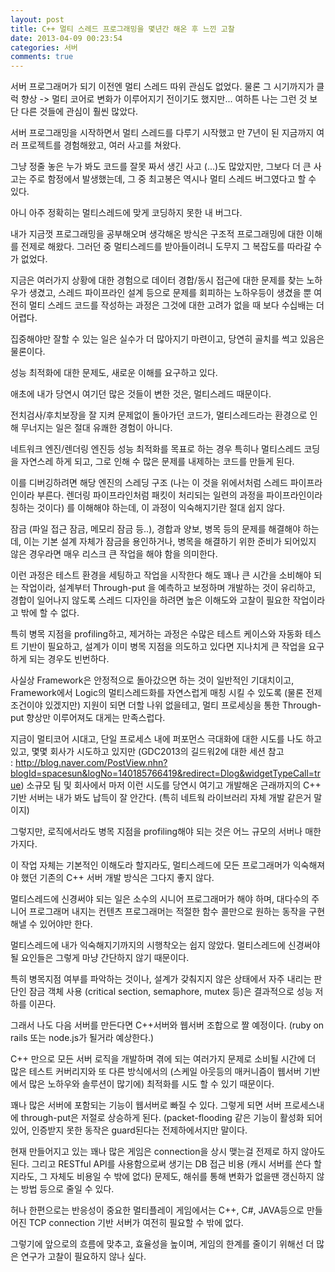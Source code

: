 ```yaml
---
layout: post
title: C++ 멀티 스레드 프로그래밍을 몇년간 해온 후 느낀 고찰
date: 2013-04-09 00:23:54
categories: 서버
comments: true
---
```


서버 프로그래머가 되기 이전엔 멀티 스레드 따위 관심도 없었다.
물론 그 시기까지가 클럭 향상 -> 멀티 코어로 변화가 이루어지기 전이기도 했지만... 여하튼 나는 그런 것 보단 다른 것들에 관심이 훨씬 많았다.

서버 프로그래밍을 시작하면서 멀티 스레드를 다루기 시작했고 만 7년이 된 지금까지 여러 프로젝트를 경험해왔고, 여러 사고를 쳐왔다.

그냥 정줄 놓은 누가 봐도 코드를 잘못 짜서 생긴 사고 (...)도 많았지만, 그보다 더 큰 사고는 주로 함정에서 발생했는데, 그 중 최고봉은 역시나 멀티 스레드 버그였다고 할 수 있다.

아니 아주 정확히는 멀티스레드에 맞게 코딩하지 못한 내 버그다.

내가 지금껏 프로그래밍을 공부해오며 생각해온 방식은 구조적 프로그래밍에 대한 이해를 전제로 해왔다.
그러던 중 멀티스레드를 받아들이려니 도무지 그 복잡도를 따라갈 수가 없었다.

지금은 여러가지 상황에 대한 경험으로 데이터 경합/동시 접근에 대한 문제를 찾는 노하우가 생겼고, 스레드 파이프라인 설계 등으로 문제를 회피하는 노하우등이 생겼을 뿐 여전히 멀티 스레드 코드를 작성하는 과정은 그것에 대한 고려가 없을 때 보다 수십배는 더 어렵다.

집중해야만 잘할 수 있는 일은 실수가 더 많아지기 마련이고, 당연히 골치를 썩고 있음은 물론이다.


성능 최적화에 대한 문제도, 새로운 이해를 요구하고 있다.

애초에 내가 당연시 여기던 많은 것들이 변한 것은, 멀티스레드 때문이다.

전치검사/후치보장을 잘 지켜 문제없이 돌아가던 코드가, 멀티스레드라는 환경으로 인해 무너지는 일은 절대 유쾌한 경험이 아니다.

네트워크 엔진/렌더링 엔진등 성능 최적화를 목표로 하는 경우 특히나 멀티스레드 코딩을 자연스레 하게 되고, 그로 인해 수 많은 문제를 내제하는 코드를 만들게 된다.

이를 디버깅하려면 해당 엔진의 스레딩 구조 (나는 이 것을 위에서처럼 스레드 파이프라인이라 부른다. 렌더링 파이프라인처럼 패킷이 처리되는 일련의 과정을 파이프라인이라 칭하는 것이다) 를 이해해야 하는데, 이 과정이 익숙해지기란 절대 쉽지 않다.


잠금 (파일 접근 잠금, 메모리 잠금 등..), 경합과 양보, 병목 등의 문제를 해결해야 하는 데, 이는 기본 설계 자체가 잠금을 용인하거나, 병목을 해결하기 위한 준비가 되어있지 않은 경우라면 매우 리스크 큰 작업을 해야 함을 의미한다.

이런 과정은 테스트 환경을 세팅하고 작업을 시작한다 해도 꽤나 큰 시간을 소비해야 되는 작업이라, 설계부터 Through-put 을 예측하고 보정하며 개발하는 것이 유리하고, 경합이 일어나지 않도록 스레드 디자인을 하려면 높은 이해도와 고찰이 필요한 작업이라고 밖에 할 수 없다.


특히 병목 지점을 profiling하고, 제거하는 과정은 수많은 테스트 케이스와 자동화 테스트 기반이 필요하고, 설계가 이미 병목 지점을 의도하고 있다면 지나치게 큰 작업을 요구하게 되는 경우도 빈번하다.

사실상 Framework은 안정적으로 돌아갔으면 하는 것이 일반적인 기대치이고, Framework에서 Logic의 멀티스레드화를 자연스럽게 매칭 시킬 수 있도록 (물론 전제 조건이야 있겠지만) 지원이 되면 더할 나위 없을테고, 멀티 프로세싱을 통한 Through-put 향상만 이루어져도 대게는 만족스럽다.

지금이 멀티코어 시대고, 단일 프로세스 내에 퍼포먼스 극대화에 대한 시도를 나도 하고 있고, 몇몇 회사가 시도하고 있지만 (GDC2013의 길드워2에 대한 세션 참고 : http://blog.naver.com/PostView.nhn?blogId=spacesun&logNo=140185766419&redirect=Dlog&widgetTypeCall=true) 소규모 팀 및 회사에서 마저 이런 시도를 당연시 여기고 개발해온 근래까지의 C++ 기반 서버는 내가 봐도 납득이 잘 안간다. (특히 네트웍 라이브러리 자체 개발 같은거 말이지)

그렇지만, 로직에서라도 병목 지점을 profiling해야 되는 것은 어느 규모의 서버나 매한가지다.

이 작업 자체는 기본적인 이해도라 할지라도, 멀티스레드에 모든 프로그래머가 익숙해져야 했던 기존의 C++ 서버 개발 방식은 그다지 좋지 않다.

멀티스레드에 신경써야 되는 일은 소수의 시니어 프로그래머가 해야 하며, 대다수의 주니어 프로그래머 내지는 컨텐츠 프로그래머는 적절한 함수 콜만으로 원하는 동작을 구현해낼 수 있어야만 한다.


멀티스레드에 내가 익숙해지기까지의 시행착오는 쉽지 않았다. 멀티스레드에 신경써야 될 요인들은 그렇게 마냥 간단하지 않기 때문이다.

특히 병목지점 여부를 파악하는 것이나, 설계가 갖춰지지 않은 상태에서 자주 내리는 판단인 잠금 객체 사용 (critical section, semaphore, mutex 등)은 결과적으로 성능 저하를 이끈다.

그래서 나도 다음 서버를 만든다면 C++서버와 웹서버 조합으로 짤 예정이다. (ruby on rails 또는 node.js가 될거라 예상한다.)

C++ 만으로 모든 서버 로직을 개발하며 겪에 되는 여러가지 문제로 소비될 시간에 더 많은 테스트 커버리지와 또 다른 방식에서의 (스케일 아웃등의 매커니즘이 웹서버 기반에서 많은 노하우와 솔루션이 많기에) 최적화를 시도 할 수 있기 때문이다.

꽤나 많은 서버에 포함되는 기능이 웹서버로 빠질 수 있다. 그렇게 되면 서버 프로세스내에 through-put은 저절로 상승하게 된다. (packet-flooding 같은 기능이 활성화 되어있어, 인증받지 못한 동작은 guard된다는 전제하에서지만 말이다.


현재 만들어지고 있는 꽤나 많은 게임은 connection을 상시 맺는걸 전제로 하지 않아도 된다. 그리고 RESTful API를 사용함으로써 생기는 DB 접근 비용 (캐시 서버를 쓴다 할지라도, 그 자체도 비용일 수 밖에 없다) 문제도, 해쉬를 통해 변화가 없을땐 갱신하지 않는 방법 등으로 줄일 수 있다.

허나 한편으로는 반응성이 중요한 멀티플레이 게임에서는 C++, C#, JAVA등으로 만들어진 TCP connection 기반 서버가 여전히 필요할 수 밖에 없다.

그렇기에 앞으로의 흐름에 맞추고, 효율성을 높이며, 게임의 한계를 줄이기 위해선 더 많은 연구가 고찰이 필요하지 않나 싶다.
